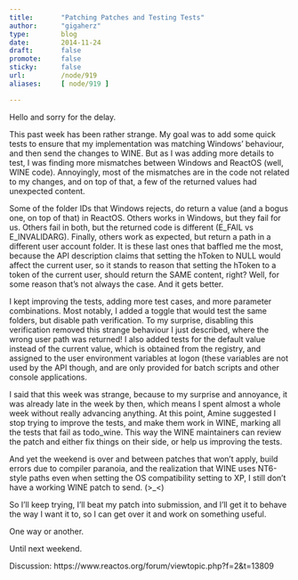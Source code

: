 ```yaml
---
title:       "Patching Patches and Testing Tests"
author:      "gigaherz"
type:        blog
date:        2014-11-24
draft:       false
promote:     false
sticky:      false
url:         /node/919
aliases:     [ node/919 ]

---
```


<p>Hello and sorry for the delay.</p>
<p>This past week has been rather strange. My goal was to add some quick tests to ensure that my implementation was matching Windows’ behaviour, and then send the changes to WINE. But as I was adding more details to test, I was finding more mismatches between Windows and ReactOS (well, WINE code). Annoyingly, most of the mismatches are in the code not related to my changes, and on top of that, a few of the returned values had unexpected content.</p>
<p>Some of the folder IDs that Windows rejects, do return a value (and a bogus one, on top of that) in ReactOS. Others works in Windows, but they fail for us. Others fail in both, but the returned code is different (E_FAIL vs E_INVALIDARG). Finally, others work as expected, but return a path in a different user account folder. It is these last ones that baffled me the most, because the API description claims that setting the hToken to NULL would affect the current user, so it stands to reason that setting the hToken to a token of the current user, should return the SAME content, right? Well, for some reason that’s not always the case. And it gets better.</p>
<p>I kept improving the tests, adding more test cases, and more parameter combinations. Most notably, I added a toggle that would test the same folders, but disable path verification. To my surprise, disabling this verification removed this strange behaviour I just described, where the wrong user path was returned! I also added tests for the default value instead of the current value, which is obtained from the registry, and assigned to the user environment variables at logon (these variables are not used by the API though, and are only provided for batch scripts and other console applications.</p>
<p>I said that this week was strange, because to my surprise and annoyance, it was already late in the week by then, which means I spent almost a whole week without really advancing anything. At this point, Amine suggested I stop trying to improve the tests, and make them work in WINE, marking all the tests that fail as todo_wine. This way the WINE maintainers can review the patch and either fix things on their side, or help us improving the tests.</p>
<p>And yet the weekend is over and between patches that won’t apply, build errors due to compiler paranoia, and the realization that WINE uses NT6-style paths even when setting the OS compatibility setting to XP, I still don’t have a working WINE patch to send. (&gt;_&lt;)</p>
<p>So I’ll keep trying, I’ll beat my patch into submission, and I’ll get it to behave the way I want it to, so I can get over it and work on something useful.</p>
<p>One way or another.</p>
<p>Until next weekend.</p>
<p>Discussion: https://www.reactos.org/forum/viewtopic.php?f=2&amp;t=13809</p>

